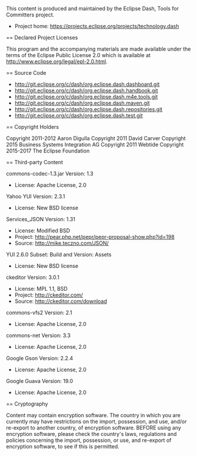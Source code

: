 This content is produced and maintained by the Eclipse Dash, Tools for
Committers project.

* Project home: https://projects.eclipse.org/projects/technology.dash

== Declared Project Licenses

This program and the accompanying materials are made available under the terms
of the Eclipse Public License 2.0 which is available at
http://www.eclipse.org/legal/epl-2.0.html.

== Source Code

* http://git.eclipse.org/c/dash/org.eclipse.dash.dashboard.git
* http://git.eclipse.org/c/dash/org.eclipse.dash.handbook.git
* http://git.eclipse.org/c/dash/org.eclipse.dash.m4e.tools.git
* http://git.eclipse.org/c/dash/org.eclipse.dash.maven.git
* http://git.eclipse.org/c/dash/org.eclipse.dash.repositories.git
* http://git.eclipse.org/c/dash/org.eclipse.dash.test.git

== Copyright Holders

Copyright 2011-2012 Aaron Digulla
Copyright 2011 David Carver
Copyright 2015 Business Systems Integration AG
Copyright 2011 Webtide
Copyright 2015-2017 The Eclipse Foundation

== Third-party Content

commons-codec-1.3.jar Version: 1.3
* License: Apache License, 2.0

Yahoo YUI Version: 2.3.1
* License: New BSD license

Services_JSON Version: 1.31
* License: Modified BSD
* Project: http://pear.php.net/pepr/pepr-proposal-show.php?id=198
* Source: http://mike.teczno.com/JSON/

YUI 2.6.0  Subset:  Build and Version: Assets
* License: New BSD license

ckeditor Version: 3.0.1
* License: MPL 1.1, BSD
* Project: http://ckeditor.com/
* Source: http://ckeditor.com/download

commons-vfs2 Version: 2.1
* License: Apache License, 2.0

commons-net Version: 3.3
* License: Apache License, 2.0

Google Gson Version: 2.2.4
* License: Apache License, 2.0

Google Guava Version: 19.0
* License: Apache License, 2.0

== Cryptography

Content may contain encryption software. The country in which you are currently
may have restrictions on the import, possession, and use, and/or re-export to
another country, of encryption software. BEFORE using any encryption software,
please check the country's laws, regulations and policies concerning the import,
possession, or use, and re-export of encryption software, to see if this is
permitted.